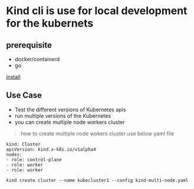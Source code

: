 # Kind cli is use for local development for the kubernets

## prerequisite

- docker/containerd
- go

[install](https://kind.sigs.k8s.io/docs/user/quick-start/)

## Use Case

- Test the different versions of Kubernetes apis
- run multiple versions of the Kubernetes
- you can create multiple node workers cluster

> how to create multiple node wokers cluster
> use below yaml file

```shell
kind: Cluster
apiVersion: kind.x-k8s.io/v1alpha4
nodes:
- role: control-plane
- role: worker
- role: worker
```

```shell
kind create cluster --name kubecluster1 --config kind-multi-node.yaml
```
